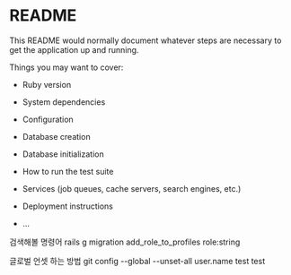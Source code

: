 # README

This README would normally document whatever steps are necessary to get the
application up and running.

Things you may want to cover:

* Ruby version

* System dependencies

* Configuration

* Database creation

* Database initialization

* How to run the test suite

* Services (job queues, cache servers, search engines, etc.)

* Deployment instructions

* ...

검색해볼 명령어 
rails g migration add_role_to_profiles role:string

글로벌 언셋 하는 방법
git config --global --unset-all user.name
test test